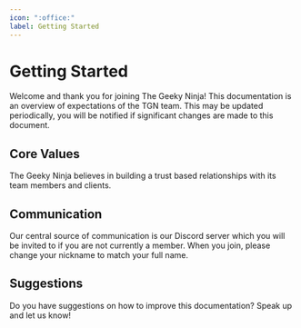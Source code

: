```yaml
---
icon: ":office:"
label: Getting Started
---
```

# Getting Started

Welcome and thank you for joining The Geeky Ninja! This documentation is an overview of expectations of the TGN team. This may be updated periodically, you will be notified if significant changes are made to this document.

## Core Values
The Geeky Ninja believes in building a trust based relationships with its team members and clients. 

## Communication
Our central source of communication is our Discord server which you will be invited to if you are not currently a member.
When you join, please change your nickname to match your full name.

## Suggestions
Do you have suggestions on how to improve this documentation? Speak up and let us know!